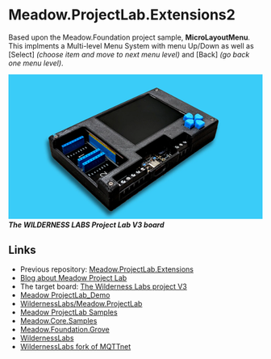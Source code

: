 # Meadow.ProjectLab.Extensions2

Based upon the Meadow.Foundation project sample, **MicroLayoutMenu**.  
This implments a Multi-level Menu System with menu Up/Down as well as [Select] _(choose item and move to next menu level)_ and [Back] _(go back one menu level)_.

![The board](https://github.com/djaus2/Meadow.ProjectLab.Extensions/blob/master/theboard.png)  
**_The WILDERNESS LABS Project Lab V3 board_**

## Links

- Previous repository: [Meadow.ProjectLab.Extensions](https://github.com/djaus2/Meadow.ProjectLab.Extensions)
- [Blog about Meadow Project Lab](https://davidjones.sportronics.com.au/med/WildernessLabs_Project_Lab-About_Project_Lab_V3-med.html)
- The target board:  [The Wilderness Labs project V3](https://store.wildernesslabs.co/collections/frontpage/products/project-lab-board)
- [Meadow ProjectLab_Demo](https://github.com/WildernessLabs/Meadow.ProjectLab/tree/main/Source/)
- [WildernessLabs/Meadow.ProjectLab](https://github.com/WildernessLabs/Meadow.ProjectLab)
- [Meadow ProjectLab Samples](https://github.com/WildernessLabs/Meadow.ProjectLab.Samples)
- [Meadow.Core.Samples](https://github.com/WildernessLabs/Meadow.Core.Samples)
- [Meadow.Foundation.Grove](https://github.com/WildernessLabs/Meadow.Foundation.Grove)
- [WildernessLabs](https://github.com/Wildernesslabs)
- [WildernessLabs fork of MQTTnet](https://github.com/WildernessLabs/MQTTnet)